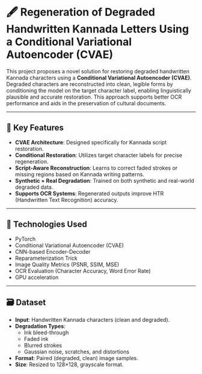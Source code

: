 # 🖋️ Regeneration of Degraded Handwritten Kannada Letters Using a Conditional Variational Autoencoder (CVAE)

This project proposes a novel solution for restoring degraded handwritten Kannada characters using a **Conditional Variational Autoencoder (CVAE)**. Degraded characters are reconstructed into clean, legible forms by conditioning the model on the target character label, enabling linguistically plausible and accurate restoration. This approach supports better OCR performance and aids in the preservation of cultural documents.

---

## 📌 Key Features

- **CVAE Architecture**: Designed specifically for Kannada script restoration.
- **Conditional Restoration**: Utilizes target character labels for precise regeneration.
- **Script-Aware Reconstruction**: Learns to correct faded strokes or missing regions based on Kannada writing patterns.
- **Synthetic + Real Degradation**: Trained on both synthetic and real-world degraded data.
- **Supports OCR Systems**: Regenerated outputs improve HTR (Handwritten Text Recognition) accuracy.

---

## 🧠 Technologies Used

- PyTorch
- Conditional Variational Autoencoder (CVAE)
- CNN-based Encoder-Decoder
- Reparameterization Trick
- Image Quality Metrics (PSNR, SSIM, MSE)
- OCR Evaluation (Character Accuracy, Word Error Rate)
- GPU acceleration

---

## 🗃️ Dataset

- **Input**: Handwritten Kannada characters (clean and degraded).
- **Degradation Types**: 
  - Ink bleed-through
  - Faded ink
  - Blurred strokes
  - Gaussian noise, scratches, and distortions
- **Format**: Paired (degraded, clean) image samples.
- **Size**: Resized to 128×128, grayscale format.


